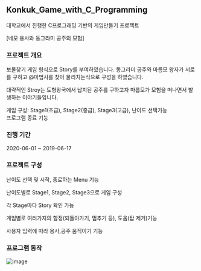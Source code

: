## Konkuk_Game_with_C_Programming

대학교에서 진행한 C프로그래밍 기반의 게임만들기 프로젝트

[네모 용사와 동그라미 공주의 모험]

### 프로젝트 개요

  보물찾기 게임 형식으로 Story를 부여하였습니다. 동그라미 공주와 마름모 왕자가 서로를 구하고 @마법사를 찾아 물리치는식으로 구성을 하였습니다.
  
  대략적인 Stroy는 도형왕국에서 납치된 공주를 구하고자 마름모가 모험을 떠나면서 발생하는 이야기들입니다.
  
 게임 구성: Stage1(초급), Stage2(중급), Stage3(고급), 난이도 선택가능   
 프로그램 종료 기능

### 진행 기간
2020-06-01 ~ 2019-06-17

### 프로젝트 구성

난이도 선택 및 시작, 종료하는 Menu 기능

난이도별로 Stage1, Stage2, Stage3으로 게임 구성

각 Stage마다 Story 확인 가능

게임별로 여러가지의 함정(되돌아가기, 멈추기 등), 도움(탑 제거)기능

사용자 입력에 따라 용사,공주 움직이기 기능

### 프로그램 동작

![image](https://user-images.githubusercontent.com/44837403/177162770-7165cc1f-1617-4bb9-b251-0a32c0270b5c.png)
